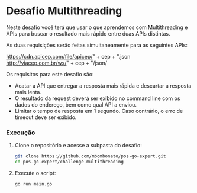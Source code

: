 # Desafio Multithreading

Neste desafio você terá que usar o que aprendemos com Multithreading e APIs para buscar o resultado mais rápido entre duas APIs distintas.

As duas requisições serão feitas simultaneamente para as seguintes APIs:

https://cdn.apicep.com/file/apicep/" + cep + ".json
http://viacep.com.br/ws/" + cep + "/json/

Os requisitos para este desafio são:
- Acatar a API que entregar a resposta mais rápida e descartar a resposta mais lenta.
- O resultado da request deverá ser exibido no command line com os dados do endereço, bem como qual API a enviou.
- Limitar o tempo de resposta em 1 segundo. Caso contrário, o erro de timeout deve ser exibido.


### Execução

1. Clone o repositório e acesse a subpasta do desafio:

   ```bash
   git clone https://github.com/mbombonato/pos-go-expert.git
   cd pos-go-expert/challenge-multithreading
   ```

2. Execute o script:

   ```bash
   go run main.go
   ```